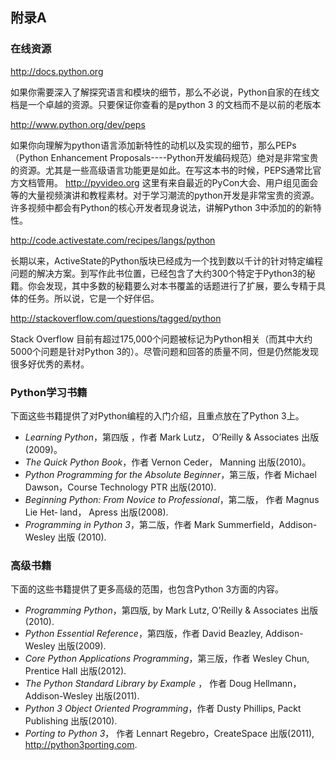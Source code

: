 ## 附录A ##
### 在线资源 ###
http://docs.python.org
   
如果你需要深入了解探究语言和模块的细节，那么不必说，Python自家的在线文档是一个卓越的资源。只要保证你查看的是python 3 的文档而不是以前的老版本
  
http://www.python.org/dev/peps
   
如果你向理解为python语言添加新特性的动机以及实现的细节，那么PEPs（Python Enhancement Proposals----Python开发编码规范）绝对是非常宝贵的资源。尤其是一些高级语言功能更是如此。在写这本书的时候，PEPS通常比官方文档管用。
http://pyvideo.org
这里有来自最近的PyCon大会、用户组见面会等的大量视频演讲和教程素材。对于学习潮流的python开发是非常宝贵的资源。许多视频中都会有Python的核心开发者现身说法，讲解Python 3中添加的的新特性。
   
http://code.activestate.com/recipes/langs/python
   
长期以来，ActiveState的Python版块已经成为一个找到数以千计的针对特定编程问题的解决方案。到写作此书位置，已经包含了大约300个特定于Python3的秘籍。你会发现，其中多数的秘籍要么对本书覆盖的话题进行了扩展，要么专精于具体的任务。所以说，它是一个好伴侣。
   
http://stackoverflow.com/questions/tagged/python
   
Stack Overflow 目前有超过175,000个问题被标记为Python相关（而其中大约5000个问题是针对Python 3的）。尽管问题和回答的质量不同，但是仍然能发现很多好优秀的素材。
### Python学习书籍 ###
下面这些书籍提供了对Python编程的入门介绍，且重点放在了Python 3上。
* *Learning Python*，第四版 ，作者 Mark Lutz， O’Reilly & Associates 出版 (2009)。
* *The Quick Python Book*，作者 Vernon Ceder， Manning 出版(2010)。
* *Python Programming for the Absolute Beginner*，第三版，作者 Michael Dawson，Course Technology PTR 出版(2010).
* *Beginning Python: From Novice to Professional*，第二版， 作者 Magnus Lie Het‐ land， Apress 出版(2008).
* *Programming in Python 3*，第二版，作者 Mark Summerfield，Addison-Wesley 出版 (2010).
### 高级书籍 ###
下面的这些书籍提供了更多高级的范围，也包含Python 3方面的内容。
* *Programming Python*，第四版, by Mark Lutz, O’Reilly & Associates 出版(2010).
* *Python Essential Reference*，第四版，作者 David Beazley, Addison-Wesley 出版(2009).
* *Core Python Applications Programming*，第三版，作者 Wesley Chun, Prentice Hall 出版(2012).
* *The Python Standard Library by Example* ， 作者 Doug Hellmann，Addison-Wesley 出版(2011).
* *Python 3 Object Oriented Programming*，作者 Dusty Phillips, Packt Publishing 出版(2010).
* *Porting to Python 3*， 作者 Lennart Regebro，CreateSpace 出版(2011), http://python3porting.com.
